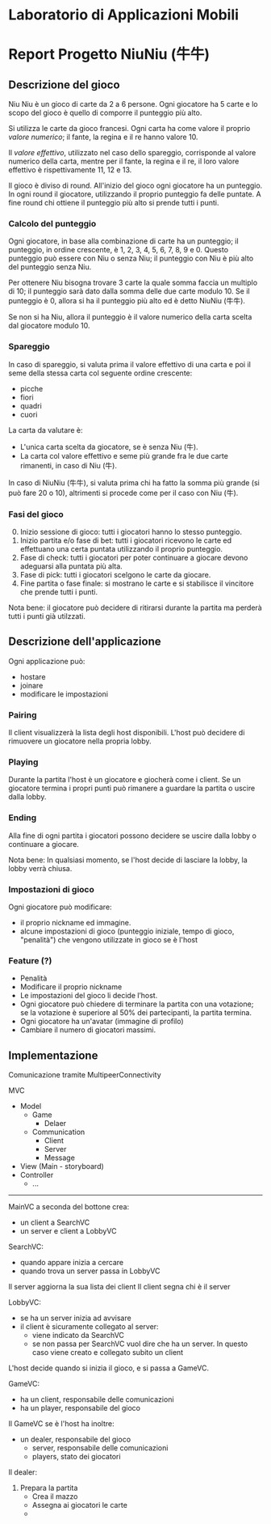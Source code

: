 # Laboratorio di Applicazioni Mobili
# Report Progetto NiuNiu (牛牛)

## Descrizione del gioco

Niu Niu è un gioco di carte da 2 a 6 persone.
Ogni giocatore ha 5 carte e lo scopo del gioco è quello di comporre il punteggio più alto.

Si utilizza le carte da gioco francesi.
Ogni carta ha come valore il proprio *valore numerico*; il fante, la regina e il re hanno valore 10.

Il *valore effettivo*, utilizzato nel caso dello spareggio, corrisponde al valore numerico della carta, mentre per il fante, la regina e il re, il loro valore effettivo è rispettivamente 11, 12 e 13.

Il gioco è diviso di round.
All'inizio del gioco ogni giocatore ha un punteggio.
In ogni round il giocatore, utilizzando il proprio punteggio fa delle puntate.
A fine round chi ottiene il punteggio più alto si prende tutti i punti.

### Calcolo del punteggio

Ogni giocatore, in base alla combinazione di carte ha un punteggio; il punteggio, in ordine crescente, è 1, 2, 3, 4, 5, 6, 7, 8, 9 e 0.
Questo punteggio può essere con Niu o senza Niu; il punteggio con Niu è più alto del punteggio senza Niu.

Per ottenere Niu bisogna trovare 3 carte la quale somma faccia un multiplo di 10; il punteggio sarà dato dalla somma delle due carte modulo 10.
Se il punteggio è 0, allora si ha il punteggio più alto ed è detto NiuNiu (牛牛).

Se non si ha Niu, allora il punteggio è il valore numerico della carta scelta dal giocatore modulo 10.

### Spareggio

In caso di spareggio, si valuta prima il valore effettivo di una carta e poi il seme della stessa carta col seguente ordine crescente:

- picche
- fiori
- quadri
- cuori

La carta da valutare è:

- L'unica carta scelta da giocatore, se è senza Niu (牛).
- La carta col valore effettivo e seme più grande fra le due carte rimanenti, in caso di Niu (牛).

In caso di NiuNiu (牛牛), si valuta prima chi ha fatto la somma più grande (si può fare 20 o 10), altrimenti si procede come per il caso con Niu (牛). 

### Fasi del gioco

0. Inizio sessione di gioco: tutti i giocatori hanno lo stesso punteggio.
1. Inizio partita e/o fase di bet: tutti i giocatori ricevono le carte ed effettuano una certa puntata utilizzando il proprio punteggio.
2. Fase di check: tutti i giocatori per poter continuare a giocare devono adeguarsi alla puntata più alta.
3. Fase di pick: tutti i giocatori scelgono le carte da giocare.
4. Fine partita o fase finale: si mostrano le carte e si stabilisce il vincitore che prende tutti i punti.

Nota bene: il giocatore può decidere di ritirarsi durante la partita ma perderà tutti i punti già utilzzati.

## Descrizione dell'applicazione

Ogni applicazione può:

- hostare
- joinare
- modificare le impostazioni

### Pairing
Il client visualizzerà la lista degli host disponibili.
L'host può decidere di rimuovere un giocatore nella propria lobby.

### Playing
Durante la partita l'host è un giocatore e giocherà come i client.
Se un giocatore termina i propri punti può rimanere a guardare la partita o uscire dalla lobby.

### Ending
Alla fine di ogni partita i giocatori possono decidere se uscire dalla lobby o continuare a giocare.

Nota bene:
In qualsiasi momento, se l'host decide di lasciare la lobby, la lobby verrà chiusa.

### Impostazioni di gioco
Ogni giocatore può modificare:

- il proprio nickname ed immagine.
- alcune impostazioni di gioco (punteggio iniziale, tempo di gioco, "penalità") che vengono utilizzate in gioco se è l'host

### Feature (?)

- Penalità
- Modificare il proprio nickname
- Le impostazioni del gioco li decide l’host.
- Ogni giocatore può chiedere di terminare la partita con una votazione; se la votazione è superiore al 50% dei partecipanti, la partita termina.
- Ogni giocatore ha un'avatar (immagine di profilo)
- Cambiare il numero di giocatori massimi.

## Implementazione

Comunicazione tramite MultipeerConnectivity

MVC

- Model
    - Game
        - Delaer
    - Communication
        - Client
        - Server
        - Message
- View (Main - storyboard)
- Controller
    - ...

----

MainVC a seconda del bottone crea:
- un client a SearchVC
- un server e client a LobbyVC

SearchVC:
- quando appare inizia a cercare
- quando trova un server passa in LobbyVC

Il server aggiorna la sua lista dei client
Il client segna chi è il server

LobbyVC:
- se ha un server inizia ad avvisare
- il client è sicuramente collegato al server:
    - viene indicato da SearchVC
    - se non passa per SearchVC vuol dire che ha un server. In questo caso viene creato e collegato subito un client
    
L'host decide quando si inizia il gioco, e si passa a GameVC.

GameVC:
- ha un client, responsabile delle comunicazioni
- ha un player, responsabile del gioco

Il GameVC se è l'host ha inoltre:
- un dealer, responsabile del gioco
    - server, responsabile delle comunicazioni
    - players, stato dei giocatori

Il dealer:
1. Prepara la partita
    - Crea il mazzo
    - Assegna ai giocatori le carte
    - 






